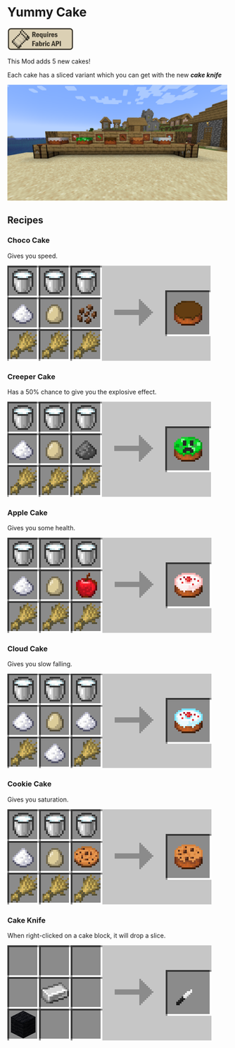 # Yummy Cake

<a href="https://www.curseforge.com/minecraft/mc-mods/fabric-api"><img src="assets/req-fabric-api.png" width="150"></img></a>

This Mod adds 5 new cakes!

Each cake has a sliced variant which you can get with the new ***cake knife***

<img src="assets/cake.png" width="500"></img>

## Recipes

### Choco Cake

Gives you speed.

![cake](assets/choco_cake_recipe.png)

### Creeper Cake

Has a 50% chance to give you the explosive effect.

![cake](assets/creeper_cake_recipe.png)

### Apple Cake

Gives you some health.

![cake](assets/apple_cake_recipe.png)

### Cloud Cake

Gives you slow falling.

![cake](assets/cloud_cake_recipe.png)

### Cookie Cake

Gives you saturation.

![cake](assets/cookie_cake_recipe.png)

### Cake Knife

When right-clicked on a cake block, it will drop a slice.

![knife](assets/cake_knife_recipe.png)